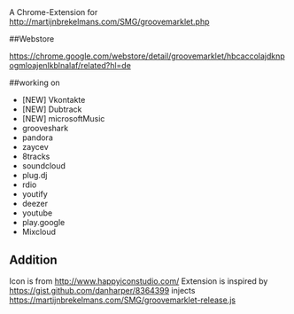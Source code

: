 ##

A Chrome-Extension for <http://martijnbrekelmans.com/SMG/groovemarklet.php>

##Webstore

<https://chrome.google.com/webstore/detail/groovemarklet/hbcaccolajdknpogmloajenlkblnalaf/related?hl=de>

##working on

* [NEW] Vkontakte
* [NEW] Dubtrack
* [NEW] microsoftMusic
* grooveshark
* pandora
* zaycev
* 8tracks
* soundcloud
* plug.dj
* rdio
* youtify
* deezer
* youtube 
* play.google
* Mixcloud

## Addition
Icon is from http://www.happyiconstudio.com/
Extension is inspired by https://gist.github.com/danharper/8364399
injects https://martijnbrekelmans.com/SMG/groovemarklet-release.js
